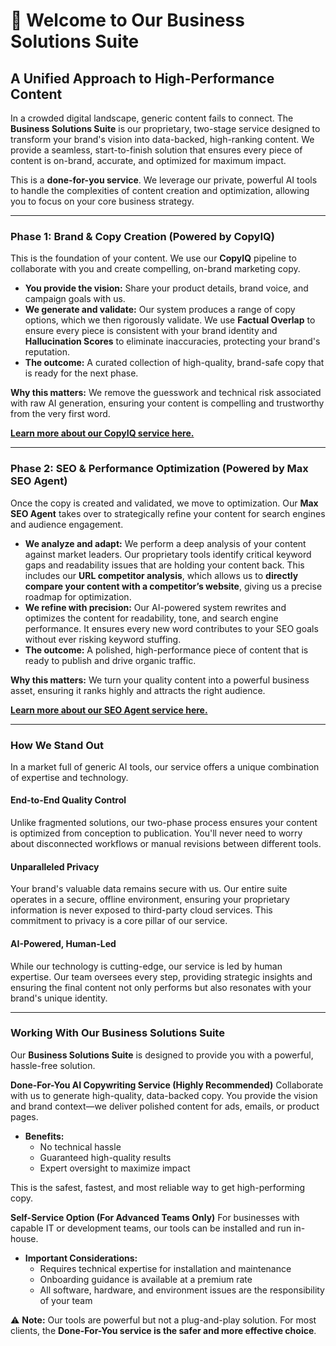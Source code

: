 # 🌟 Welcome to Our Business Solutions Suite

## A Unified Approach to High-Performance Content

In a crowded digital landscape, generic content fails to connect. The **Business Solutions Suite** is our proprietary, two-stage service designed to transform your brand's vision into data-backed, high-ranking content. We provide a seamless, start-to-finish solution that ensures every piece of content is on-brand, accurate, and optimized for maximum impact.

This is a **done-for-you service**. We leverage our private, powerful AI tools to handle the complexities of content creation and optimization, allowing you to focus on your core business strategy.

---

### **Phase 1: Brand & Copy Creation** (Powered by CopyIQ)

This is the foundation of your content. We use our **CopyIQ** pipeline to collaborate with you and create compelling, on-brand marketing copy.

* **You provide the vision:** Share your product details, brand voice, and campaign goals with us.
* **We generate and validate:** Our system produces a range of copy options, which we then rigorously validate. We use **Factual Overlap** to ensure every piece is consistent with your brand identity and **Hallucination Scores** to eliminate inaccuracies, protecting your brand's reputation.
* **The outcome:** A curated collection of high-quality, brand-safe copy that is ready for the next phase.

**Why this matters:** We remove the guesswork and technical risk associated with raw AI generation, ensuring your content is compelling and trustworthy from the very first word.

[**Learn more about our CopyIQ service here.**](https://github.com/Todd2112/My-Portfolio/tree/master/CopyIq)

---

### **Phase 2: SEO & Performance Optimization** (Powered by Max SEO Agent)

Once the copy is created and validated, we move to optimization. Our **Max SEO Agent** takes over to strategically refine your content for search engines and audience engagement.

* **We analyze and adapt:** We perform a deep analysis of your content against market leaders. Our proprietary tools identify critical keyword gaps and readability issues that are holding your content back. This includes our **URL competitor analysis**, which allows us to **directly compare your content with a competitor’s website**, giving us a precise roadmap for optimization.
* **We refine with precision:** Our AI-powered system rewrites and optimizes the content for readability, tone, and search engine performance. It ensures every new word contributes to your SEO goals without ever risking keyword stuffing.
* **The outcome:** A polished, high-performance piece of content that is ready to publish and drive organic traffic.

**Why this matters:** We turn your quality content into a powerful business asset, ensuring it ranks highly and attracts the right audience.

[**Learn more about our SEO Agent service here.**](https://github.com/Todd2112/My-Portfolio/tree/master/SEO_Agent)

---

### **How We Stand Out**

In a market full of generic AI tools, our service offers a unique combination of expertise and technology.

#### **End-to-End Quality Control**
Unlike fragmented solutions, our two-phase process ensures your content is optimized from conception to publication. You'll never need to worry about disconnected workflows or manual revisions between different tools.

#### **Unparalleled Privacy**
Your brand's valuable data remains secure with us. Our entire suite operates in a secure, offline environment, ensuring your proprietary information is never exposed to third-party cloud services. This commitment to privacy is a core pillar of our service.

#### **AI-Powered, Human-Led**
While our technology is cutting-edge, our service is led by human expertise. Our team oversees every step, providing strategic insights and ensuring the final content not only performs but also resonates with your brand's unique identity.

---

### **Working With Our Business Solutions Suite**

Our **Business Solutions Suite** is designed to provide you with a powerful, hassle-free solution.

**Done-For-You AI Copywriting Service (Highly Recommended)**
Collaborate with us to generate high-quality, data-backed copy. You provide the vision and brand context—we deliver polished content for ads, emails, or product pages.

* **Benefits:**
    * No technical hassle
    * Guaranteed high-quality results
    * Expert oversight to maximize impact

This is the safest, fastest, and most reliable way to get high-performing copy.

**Self-Service Option (For Advanced Teams Only)**
For businesses with capable IT or development teams, our tools can be installed and run in-house.

* **Important Considerations:**
    * Requires technical expertise for installation and maintenance
    * Onboarding guidance is available at a premium rate
    * All software, hardware, and environment issues are the responsibility of your team

⚠️ **Note:** Our tools are powerful but not a plug-and-play solution. For most clients, the **Done-For-You service is the safer and more effective choice**.
